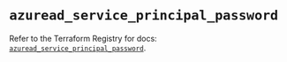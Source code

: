 # `azuread_service_principal_password`

Refer to the Terraform Registry for docs: [`azuread_service_principal_password`](https://registry.terraform.io/providers/hashicorp/azuread/2.51.0/docs/resources/service_principal_password).
